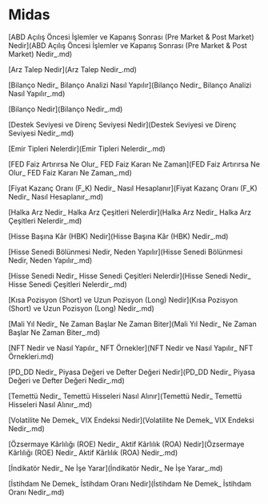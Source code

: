 # Midas

[ABD Açılış Öncesi İşlemler ve Kapanış Sonrası (Pre Market & Post Market) Nedir](ABD Açılış Öncesi İşlemler ve Kapanış Sonrası (Pre Market & Post Market) Nedir_.md)

[Arz Talep Nedir](Arz Talep Nedir_.md)

[Bilanço Nedir_ Bilanço Analizi Nasıl Yapılır](Bilanço Nedir_ Bilanço Analizi Nasıl Yapılır_.md)

[Bilanço Nedir](Bilanço Nedir_.md)

[Destek Seviyesi ve Direnç Seviyesi Nedir](Destek Seviyesi ve Direnç Seviyesi Nedir_.md)

[Emir Tipleri Nelerdir](Emir Tipleri Nelerdir_.md)

[FED Faiz Artırırsa Ne Olur_ FED Faiz Kararı Ne Zaman](FED Faiz Artırırsa Ne Olur_ FED Faiz Kararı Ne Zaman_.md)

[Fiyat Kazanç Oranı (F_K) Nedir_ Nasıl Hesaplanır](Fiyat Kazanç Oranı (F_K) Nedir_ Nasıl Hesaplanır_.md)

[Halka Arz Nedir_ Halka Arz Çeşitleri Nelerdir](Halka Arz Nedir_ Halka Arz Çeşitleri Nelerdir_.md)

[Hisse Başına Kâr (HBK) Nedir](Hisse Başına Kâr (HBK) Nedir_.md)

[Hisse Senedi Bölünmesi Nedir, Neden Yapılır](Hisse Senedi Bölünmesi Nedir, Neden Yapılır_.md)

[Hisse Senedi Nedir_ Hisse Senedi Çeşitleri Nelerdir](Hisse Senedi Nedir_ Hisse Senedi Çeşitleri Nelerdir_.md)

[Kısa Pozisyon (Short) ve Uzun Pozisyon (Long) Nedir](Kısa Pozisyon (Short) ve Uzun Pozisyon (Long) Nedir_.md)

[Mali Yıl Nedir_ Ne Zaman Başlar Ne Zaman Biter](Mali Yıl Nedir_ Ne Zaman Başlar Ne Zaman Biter_.md)

[NFT Nedir ve Nasıl Yapılır_ NFT Örnekler](NFT Nedir ve Nasıl Yapılır_ NFT Örnekleri.md)

[PD_DD Nedir_ Piyasa Değeri ve Defter Değeri Nedir](PD_DD Nedir_ Piyasa Değeri ve Defter Değeri Nedir_.md)

[Temettü Nedir_ Temettü Hisseleri Nasıl Alınır](Temettü Nedir_ Temettü Hisseleri Nasıl Alınır_.md)

[Volatilite Ne Demek_ VIX Endeksi Nedir](Volatilite Ne Demek_ VIX Endeksi Nedir_.md)

[Özsermaye Kârlılığı (ROE) Nedir_ Aktif Kârlılık (ROA) Nedir](Özsermaye Kârlılığı (ROE) Nedir_ Aktif Kârlılık (ROA) Nedir_.md)

[İndikatör Nedir_ Ne İşe Yarar](İndikatör Nedir_ Ne İşe Yarar_.md)

[İstihdam Ne Demek_ İstihdam Oranı Nedir](İstihdam Ne Demek_ İstihdam Oranı Nedir_.md)